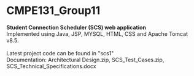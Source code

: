 # CMPE131_Group11
<b>Student Connection Scheduler (SCS) web application </b><br>
Implemented using Java, JSP, MYSQL, HTML, CSS and Apache Tomcat v8.5.<br>
<br>
Latest project code can be found in "scs1"<br>
Documentation: Architectural Design.zip, SCS_Test_Cases.zip, SCS_Technical_Specifications.docx

